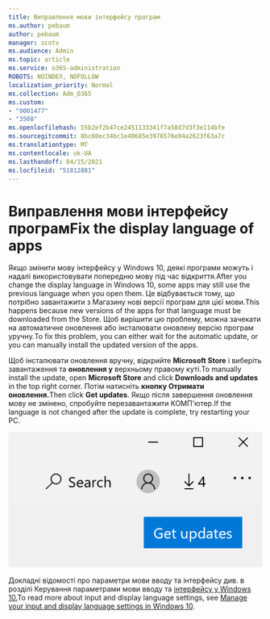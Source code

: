 ```yaml
---
title: Виправлення мови інтерфейсу програм
ms.author: pebaum
author: pebaum
manager: scotv
ms.audience: Admin
ms.topic: article
ms.service: o365-administration
ROBOTS: NOINDEX, NOFOLLOW
localization_priority: Normal
ms.collection: Adm_O365
ms.custom:
- "9001477"
- "3508"
ms.openlocfilehash: 55b2ef2b47ce2451133341f7a58d7d3f3e114bfe
ms.sourcegitcommit: 8bc60ec34bc1e40685e3976576e04a2623f63a7c
ms.translationtype: MT
ms.contentlocale: uk-UA
ms.lasthandoff: 04/15/2021
ms.locfileid: "51812881"
---
```

# <a name="fix-the-display-language-of-apps"></a><span data-ttu-id="920fc-102">Виправлення мови інтерфейсу програм</span><span class="sxs-lookup"><span data-stu-id="920fc-102">Fix the display language of apps</span></span>

<span data-ttu-id="920fc-103">Якщо змінити мову інтерфейсу у Windows 10, деякі програми можуть і надалі використовувати попередню мову під час відкриття.</span><span class="sxs-lookup"><span data-stu-id="920fc-103">After you change the display language in Windows 10, some apps may still use the previous language when you open them.</span></span> <span data-ttu-id="920fc-104">Це відбувається тому, що потрібно завантажити з Магазину нові версії програм для цієї мови.</span><span class="sxs-lookup"><span data-stu-id="920fc-104">This happens because new versions of the apps for that language must be downloaded from the Store.</span></span> <span data-ttu-id="920fc-105">Щоб вирішити цю проблему, можна зачекати на автоматичне оновлення або інсталювати оновлену версію програм уручну.</span><span class="sxs-lookup"><span data-stu-id="920fc-105">To fix this problem, you can either wait for the automatic update, or you can manually install the updated version of the apps.</span></span>

<span data-ttu-id="920fc-106">Щоб інсталювати оновлення вручну, відкрийте **Microsoft Store** і виберіть завантаження та **оновлення у** верхньому правому куті.</span><span class="sxs-lookup"><span data-stu-id="920fc-106">To manually install the update, open **Microsoft Store** and click **Downloads and updates** in the top right corner.</span></span> <span data-ttu-id="920fc-107">Потім натисніть **кнопку Отримати оновлення.**</span><span class="sxs-lookup"><span data-stu-id="920fc-107">Then click **Get updates**.</span></span> <span data-ttu-id="920fc-108">Якщо після завершення оновлення мову не змінено, спробуйте перезавантажити КОМП'ютер.</span><span class="sxs-lookup"><span data-stu-id="920fc-108">If the language is not changed after the update is complete, try restarting your PC.</span></span>

!["Отримати оновлення".](media/get-updates.png)

<span data-ttu-id="920fc-110">Докладні відомості про параметри мови вводу та інтерфейсу див. в розділі Керування параметрами мови вводу та [інтерфейсу у Windows 10.](https://support.microsoft.com/help/4027670/windows-10-add-and-switch-input-and-display-language-preferences)</span><span class="sxs-lookup"><span data-stu-id="920fc-110">To read more about input and display language settings, see [Manage your input and display language settings in Windows 10](https://support.microsoft.com/help/4027670/windows-10-add-and-switch-input-and-display-language-preferences).</span></span>
